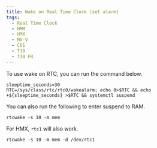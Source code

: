 ```yaml
---
title: Wake on Real Time Clock (set alarm)
tags:
  - Real Time Clock
  - HMM
  - HMX
  - MX-V
  - C61
  - T30
  - T30 FR
---
```


To use wake on RTC, you can run the command below.

```
sleeptime_seconds=30
RTC=/sys/class/rtc/rtc0/wakealarm; echo 0>$RTC && echo +${sleeptime_seconds} >$RTC && systemctl suspend
```
You can also run the following to enter suspend to RAM.
```
rtcwake -s 10 -m mem
```
For HMX, `rtc1` will also work.

```
rtcwake -s 10 -m mem -d /dev/rtc1
```
